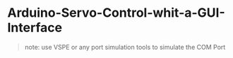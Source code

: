 # Arduino-Servo-Control-whit-a-GUI-Interface
> note: use VSPE or any port simulation tools to simulate the COM Port
